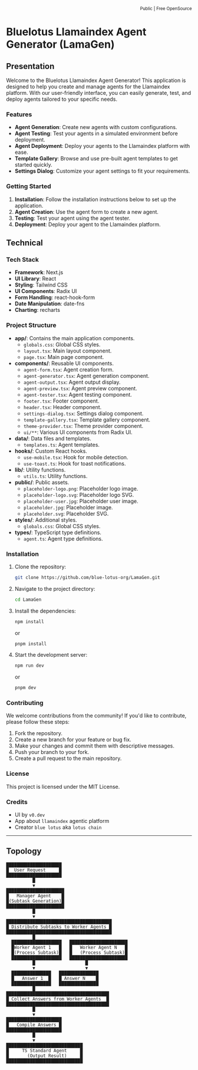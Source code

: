 <div align="right">
<sub>Public | Free OpenSource</sub>
</div>

# Bluelotus Llamaindex Agent Generator (LamaGen)

## Presentation

Welcome to the Bluelotus Llamaindex Agent Generator! This application is designed to help you create and manage agents for the Llamaindex platform. With our user-friendly interface, you can easily generate, test, and deploy agents tailored to your specific needs.

### Features

- **Agent Generation**: Create new agents with custom configurations.
- **Agent Testing**: Test your agents in a simulated environment before deployment.
- **Agent Deployment**: Deploy your agents to the Llamaindex platform with ease.
- **Template Gallery**: Browse and use pre-built agent templates to get started quickly.
- **Settings Dialog**: Customize your agent settings to fit your requirements.

### Getting Started

1. **Installation**: Follow the installation instructions below to set up the application.
2. **Agent Creation**: Use the agent form to create a new agent.
3. **Testing**: Test your agent using the agent tester.
4. **Deployment**: Deploy your agent to the Llamaindex platform.

## Technical

### Tech Stack

- **Framework**: Next.js
- **UI Library**: React
- **Styling**: Tailwind CSS
- **UI Components**: Radix UI
- **Form Handling**: react-hook-form
- **Date Manipulation**: date-fns
- **Charting**: recharts

### Project Structure

- **app/**: Contains the main application components.
  - `globals.css`: Global CSS styles.
  - `layout.tsx`: Main layout component.
  - `page.tsx`: Main page component.
- **components/**: Reusable UI components.
  - `agent-form.tsx`: Agent creation form.
  - `agent-generator.tsx`: Agent generation component.
  - `agent-output.tsx`: Agent output display.
  - `agent-preview.tsx`: Agent preview component.
  - `agent-tester.tsx`: Agent testing component.
  - `footer.tsx`: Footer component.
  - `header.tsx`: Header component.
  - `settings-dialog.tsx`: Settings dialog component.
  - `template-gallery.tsx`: Template gallery component.
  - `theme-provider.tsx`: Theme provider component.
  - `ui/**`: Various UI components from Radix UI.
- **data/**: Data files and templates.
  - `templates.ts`: Agent templates.
- **hooks/**: Custom React hooks.
  - `use-mobile.tsx`: Hook for mobile detection.
  - `use-toast.ts`: Hook for toast notifications.
- **lib/**: Utility functions.
  - `utils.ts`: Utility functions.
- **public/**: Public assets.
  - `placeholder-logo.png`: Placeholder logo image.
  - `placeholder-logo.svg`: Placeholder logo SVG.
  - `placeholder-user.jpg`: Placeholder user image.
  - `placeholder.jpg`: Placeholder image.
  - `placeholder.svg`: Placeholder SVG.
- **styles/**: Additional styles.
  - `globals.css`: Global CSS styles.
- **types/**: TypeScript type definitions.
  - `agent.ts`: Agent type definitions.

### Installation

1. Clone the repository:
   ```sh
   git clone https://github.com/blue-lotus-org/LamaGen.git
   ```
2. Navigate to the project directory:
   ```sh
   cd LamaGen
   ```
3. Install the dependencies:
   ```sh
   npm install
   ```
   or
   ```sh
   pnpm install
   ```
4. Start the development server:
   ```sh
   npm run dev
   ```
   or
   ```sh
   pnpm dev
   ```

### Contributing

We welcome contributions from the community! If you'd like to contribute, please follow these steps:

1. Fork the repository.
2. Create a new branch for your feature or bug fix.
3. Make your changes and commit them with descriptive messages.
4. Push your branch to your fork.
5. Create a pull request to the main repository.

### License

This project is licensed under the MIT License.

### Credits
- UI by `v0.dev`
- App about `llamaindex` agentic platform
- Creator `blue lotus` aka `lotus chain`

---

## Topology
```
█████████████████████
█  User Request     █
█████████████████████
          █
          ▼
██████████████████████
█   Manager Agent    █
█(Subtask Generation)█
██████████████████████
          █
          ▼
████████████████████████████████████████
█ Distribute Subtasks to Worker Agents █
████████████████████████████████████████
          █
  ███████████████████   ██████████████████████
  █Worker Agent 1   █   █   Worker Agent N   █
  █(Process Subtask)█   █   (Process Subtask)█
  ███████████████████   ██████████████████████
          █                   █
          ▼                   ▼
  ███████████████   ███████████████
  █   Answer 1  █   █ Answer N    █
  ███████████████   ███████████████
          █
███████████████████████████████████████
█ Collect Answers from Worker Agents  █
███████████████████████████████████████
          █
          ▼
█████████████████████
█   Compile Answers █
█████████████████████
          █
          ▼
█████████████████████████████
█     TS Standard Agent     █
█       (Output Result)     █
█████████████████████████████
```

